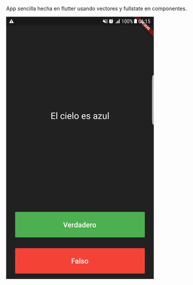 App sencilla hecha en flutter usando vectores y fullstate en componentes.

<img src="https://raw.githubusercontent.com/soypepe/preguntas_flutter/master/Screenshot_20150102-061546.png" width=400/>
